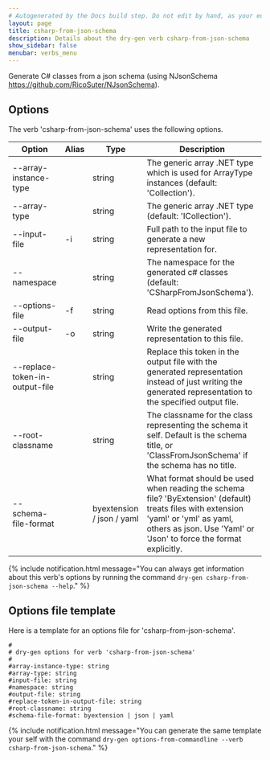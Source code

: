 ```yaml
---
# Autogenerated by the Docs build step. Do not edit by hand, as your edit will get overwritten by the next Docs build.
layout: page
title: csharp-from-json-schema
description: Details about the dry-gen verb csharp-from-json-schema
show_sidebar: false
menubar: verbs_menu
---
```

Generate C# classes from a json schema (using NJsonSchema https://github.com/RicoSuter/NJsonSchema). 

## Options
The verb 'csharp-from-json-schema' uses the following options.

|Option|Alias|Type|Description|
|---|---|---|---|
|--array-instance-type||string|The generic array .NET type which is used for ArrayType instances (default: 'Collection').|
|--array-type||string|The generic array .NET type (default: 'ICollection').|
|--input-file|-i|string|Full path to the input file to generate a new representation for.|
|--namespace||string|The namespace for the generated c# classes (default: 'CSharpFromJsonSchema').|
|--options-file|-f|string|Read options from this file.|
|--output-file|-o|string|Write the generated representation to this file.|
|--replace-token-in-output-file||string|Replace this token in the output file with the generated representation instead of just writing the generated representation to the specified output file.|
|--root-classname||string|The classname for the class representing the schema it self. Default is the schema title, or 'ClassFromJsonSchema' if the schema has no title.|
|--schema-file-format||byextension / json / yaml|What format should be used when reading the schema file? 'ByExtension' (default) treats files with extension 'yaml' or 'yml' as yaml, others as json. Use 'Yaml' or 'Json' to force the format explicitly.|

{% include notification.html
message="You can always get information about this verb's options by running the command `dry-gen csharp-from-json-schema --help`."
%}
## Options file template
Here is a template for an options file for 'csharp-from-json-schema'. 
```
#
# dry-gen options for verb 'csharp-from-json-schema'
#
#array-instance-type: string
#array-type: string
#input-file: string
#namespace: string
#output-file: string
#replace-token-in-output-file: string
#root-classname: string
#schema-file-format: byextension | json | yaml
```
{% include notification.html
message="You can generate the same template your self with the command `dry-gen options-from-commandline --verb csharp-from-json-schema`."
%}
